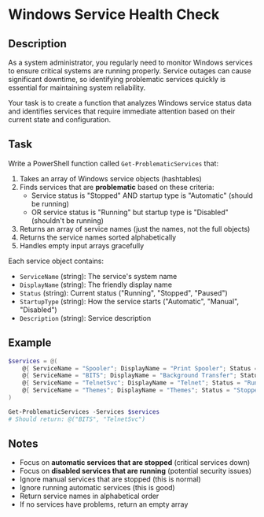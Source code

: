 # Windows Service Health Check

## Description

As a system administrator, you regularly need to monitor Windows services to ensure critical systems are running properly. Service outages can cause significant downtime, so identifying problematic services quickly is essential for maintaining system reliability.

Your task is to create a function that analyzes Windows service status data and identifies services that require immediate attention based on their current state and configuration.

## Task

Write a PowerShell function called `Get-ProblematicServices` that:

1. Takes an array of Windows service objects (hashtables)
2. Finds services that are **problematic** based on these criteria:
   - Service status is "Stopped" AND startup type is "Automatic" (should be running)
   - OR service status is "Running" but startup type is "Disabled" (shouldn't be running)
3. Returns an array of service names (just the names, not the full objects)
4. Returns the service names sorted alphabetically
5. Handles empty input arrays gracefully

Each service object contains:
- `ServiceName` (string): The service's system name
- `DisplayName` (string): The friendly display name
- `Status` (string): Current status ("Running", "Stopped", "Paused")
- `StartupType` (string): How the service starts ("Automatic", "Manual", "Disabled")
- `Description` (string): Service description

## Example

```powershell
$services = @(
    @{ ServiceName = "Spooler"; DisplayName = "Print Spooler"; Status = "Running"; StartupType = "Automatic"; Description = "Print service" }
    @{ ServiceName = "BITS"; DisplayName = "Background Transfer"; Status = "Stopped"; StartupType = "Automatic"; Description = "File transfer" }
    @{ ServiceName = "TelnetSvc"; DisplayName = "Telnet"; Status = "Running"; StartupType = "Disabled"; Description = "Remote access" }
    @{ ServiceName = "Themes"; DisplayName = "Themes"; Status = "Stopped"; StartupType = "Manual"; Description = "Visual themes" }
)

Get-ProblematicServices -Services $services
# Should return: @("BITS", "TelnetSvc")
```

## Notes

- Focus on **automatic services that are stopped** (critical services down)
- Focus on **disabled services that are running** (potential security issues)
- Ignore manual services that are stopped (this is normal)
- Ignore running automatic services (this is good)
- Return service names in alphabetical order
- If no services have problems, return an empty array
